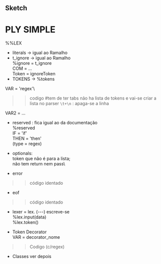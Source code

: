 ## Sketch

# PLY SIMPLE
%%LEX
- literals -> igual ao Ramalho
- t_ignore -> igual ao Ramalho\
%ignore = t_ignore\
COM = ...\
Token = ignoreToken
- TOKENS -> %tokens

VAR = 'regex'\
>>codigo  #tem de ter tabs
>>não ha lista de tokens e vai-se criar a lista no parser
>>```\t+\n``` : apaga-se a linha

VAR2 = ...

- reserved : fica igual ao da documentação\
%reserved\
IF = 'if'\
THEN = 'then'\
(type = regex)


- optionals:\
token que não é para a lista;\
não tem return nem pass\

- error 
>>código identado

- eof 
>>código identado

- lexer = lex. (---) escreve-se\
%lex.input(data)\
%lex.token()

- Token Decorator\
VAR = decorator_nome
>>Codigo (c/regex)

- Classes ver depois
